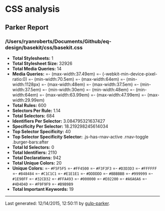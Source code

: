 # CSS analysis

## Parker Report

### /Users/ryanroberts/Documents/Github/eq-design/basekit/css/basekit.css

- **Total Stylesheets:** 1
- **Total Stylesheet Size:** 32926
- **Total Media Queries:** 14
- **Media Queries:**
	=- (max-width:37.49em)
	=- (-webkit-min-device-pixel-ratio:0)
	=- (min-width:70.5em)
	=- (max-width:64em)
	=- (min-width:1128px)
	=- (max-width:48em)
	=- (max-width:37.5em)
	=- (min-width:37.5em)
	=- (min-width:30em)
	=- (min-width:48em)
	=- (min-width:64em)
	=- (max-width:63.99em)
	=- (max-width:47.99em)
	=- (max-width:29.99em)
- **Total Rules:** 600
- **Selectors Per Rule:** 1.14
- **Total Selectors:** 684
- **Identifiers Per Selector:** 3.084795321637427
- **Specificity Per Selector:** 18.219298245614034
- **Top Selector Specificity:** 40
- **Top Selector Specificity Selector:** .js-has-rnav-active .rnav-toggle .burger-bars:after
- **Total Id Selectors:** 0
- **Total Identifiers:** 2110
- **Total Declarations:** 942
- **Total Unique Colors:** 20
- **Unique Colors:**
	=- `#F5F5F5`
	=- `#FF4500`
	=- `#F3F3F3`
	=- `#D3D3D3`
	=- `#FFFFFF`
	=- `#848484`
	=- `#C1C1C1`
	=- `#E1E1E1`
	=- `#DDDDDD`
	=- `#BBBBBB`
	=- `#999999`
	=- `#1E90FF`
	=- `#32CD32`
	=- `#FFA493`
	=- `#000000`
	=- `#E02200`
	=- `#A6A6A6`
	=- `#4D4D4D`
	=- `#F9F9F9`
	=- `#B9B9B9`
- **Total Important Keywords:** 19

* * *

Last generated: 12/14/2015, 12:50:11 by [gulp-parker](https://github.com/PavelDemyanenko/gulp-parker).
